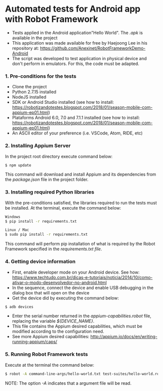 # Automated tests for Android app with Robot Framework

- Tests applied in the Android application"Hello World". The <i>.apk</i> is available in the project 
- This application was made available for free by Haejoong Lee in his repository at: https://github.com/Anexinet/RobotFrameworkDemo-Android
- The script was developed to test application in physical device and don't perform in emulators. For this, the code must be adapted.

### 1. Pre-conditions for the tests
- Clone the project
- Python 2.7.15 installed
- NodeJS installed
- SDK or Android Studio installed (see how to install: https://robotizandotestes.blogspot.com/2018/01/season-mobile-com-appium-ep01.html)
- Plataforms Android 6.0, 7.0 and 7.1.1 installed (see how to install: https://robotizandotestes.blogspot.com/2018/01/season-mobile-com-appium-ep01.html)
- An ASCII editor of your preference (i.e. VSCode, Atom, RIDE, etc)</br>

### 2. Installing Appium Server
In the project root directory execute command below:
```sh
$ npm update 
```
This command will download and install Appium and its dependencies from the <i>package.json</i> file in the project folder.</br>

### 3. Installing required Python libraries
With the pre-conditions satisfied, the libraries required to run the tests must be installed. At the terminal, execute the command below:
```sh
Windows
$ pip install -r requirements.txt
```
```sh
Linux / Mac
$ sudo pip install -r requirements.txt
```
This command will perform pip installation of what is required by the Robot Framework specified in the <i>requirements.txt file</i>.</br>

### 4. Getting device information
- First, enable developer mode on your Android device. See how: https://www.techtudo.com.br/dicas-e-tutoriais/noticia/2014/10/como-ativar-o-modo-desenvolvedor-no-android.html
- In the sequence, connect the device and enable USB debugging in the dialog box that will open on the device
- Get the device did by executing the command below:
```sh
$ adb devices
```
- Enter the serial number returned in the <i>appium-capabilities.robot</i> file, replacing the variable <i>${DEVICE_NAME}</i>.
- This file contains the Appium desired capabilities, which must be modified according to the configuration need.
- See more Appium desired capabilities: http://appium.io/docs/en/writing-running-appium/caps/

### 5. Running Robot Framework tests
Execute at the terminal the command below:
```sh
$ robot -A command-line-args/hello-world.txt test-suites/hello-world.robot
```
NOTE: The option <i>-A</i> indicates that a argument file will be read.

